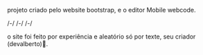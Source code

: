 projeto criado pelo website bootstrap,
e o editor Mobile webcode.

/-/                  /-/                    /-/

o site foi feito por experiência e aleatório só
por texte, seu criador (devalberto)🙂.
